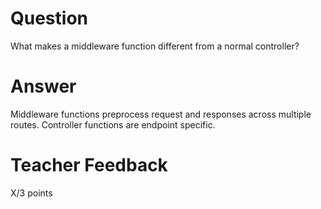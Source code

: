 # Question

What makes a middleware function different from a normal controller?

# Answer
Middleware functions preprocess request and responses across multiple routes. Controller functions are endpoint specific.
# Teacher Feedback

X/3 points